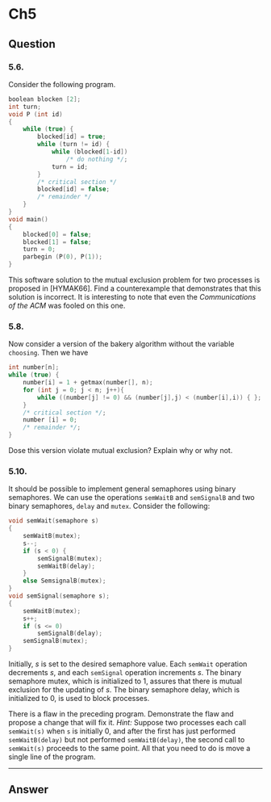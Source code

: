 # Ch5
## Question
### 5.6.
Consider the following program.
```cpp
boolean blocken [2];
int turn;
void P (int id)
{
	while (true) {
		blocked[id] = true;
		while (turn != id) {
			while (blocked[1-id])
				/* do nothing */;
			turn = id;
		}
		/* critical section */
		blocked[id] = false;
		/* remainder */
	}
}
void main()
{
	blocked[0] = false;
	blocked[1] = false;
	turn = 0;
	parbegin (P(0), P(1));
}
```

This software solution to the mutual exclusion problem for two processes is proposed in \[HYMAK66\]. Find a counterexample that demonstrates that this solution is incorrect. It is interesting to note that even the *Communications of the ACM* was fooled on this one.

### 5.8.
Now consider a version of the bakery algorithm without the variable `choosing`. Then we have
```c
int number[n];
while (true) {
	number[i] = 1 + getmax(number[], n);
	for (int j = 0; j < n; j++){
		while ((number[j] != 0) && (number[j],j) < (number[i],i)) { };
	}
	/* critical section */;
	number [i] = 0;
	/* remainder */;
}
```

Dose this version violate mutual exclusion? Explain why or why not.

### 5.10.
It should be possible to implement general semaphores using binary semaphores. We can use the operations `semWaitB` and `semSignalB` and two binary semaphores, `delay` and `mutex`. Consider the following:
```c
void semWait(semaphore s)
{
	semWaitB(mutex);
	s--;
	if (s < 0) {
		semSignalB(mutex);
		semWaitB(delay);
	}
	else SemsignalB(mutex);
}
void semSignal(semaphore s);
{
	semWaitB(mutex);
	s++;
	if (s <= 0)
		semSignalB(delay);
	semSignalB(mutex);
}
```

Initially, *s* is set to the desired semaphore value. Each `semWait` operation decrements *s*, and each `semSignal` operation increments *s*. The binary semaphore mutex, which is initialized to 1, assures that there is mutual exclusion for the updating of *s*. The binary semaphore delay, which is initialized to 0, is used to block processes.

There is a flaw in the preceding program. Demonstrate the flaw and propose a change that will fix it. *Hint:* Suppose two processes each call `semWait(s)` when `s` is initially 0, and after the first has just performed `semWaitB(delay)` but not performed `semWaitB(delay)`, the second call to `semWait(s)` proceeds to the same point. All that you need to do is move a single line of the program.

---

## Answer
